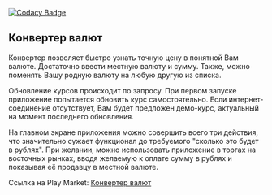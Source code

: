 [![Codacy Badge](https://api.codacy.com/project/badge/Grade/22a76be5371c4f04913604785781595e)](https://www.codacy.com/app/promoscow/CurrencyConvarter?utm_source=github.com&amp;utm_medium=referral&amp;utm_content=promoscow/CurrencyConvarter&amp;utm_campaign=Badge_Grade)

<h2>Конвертер валют</h2>

Конвертер позволяет быстро узнать точную цену в понятной Вам валюте. Достаточно ввести местную валюту и сумму. Также, можно поменять Вашу родную валюту на любую другую из списка.

Обновление курсов происходит по запросу. При первом запуске приложение попытается обновить курс самостоятельно. Если интернет-соединение отсутствует, Вам будет предложен демо-курс, актуальный на момент последнего обновления.

На главном экране приложения можно совершить всего три действия, что значительно сужает функционал до требуемого "сколько это будет в рублях". При желании, можно использовать приложение в торгах на восточных рынках, вводя желаемую к оплате сумму в рублях и показывая её продавцу в местной валюте.

Ссылка на Play Market: <a href="https://play.google.com/store/apps/details?id=com.xpendence.development.currencyconvarter">Конвертер валют</a>
